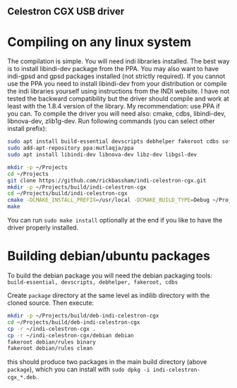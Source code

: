Celestron CGX USB driver
-------------------------------------

Compiling on any linux system
=============================

The compilation is simple. You will need indi libraries installed. The best way
is to install libindi-dev package from the PPA. You may also want to have
indi-gpsd and gpsd packages installed (not strictly required). If you cannot use
the PPA you need to install libindi-dev from your distribution or compile the
indi libraries yourself using instructions from the INDI website. I have not
tested the backward compatibility but the driver should compile and work at
least with the 1.8.4 version of the library. My recommendation: use PPA if you
can. To compile the driver you will need also: cmake, cdbs, libindi-dev,
libnova-dev, zlib1g-dev. Run following commands (you can select other install
prefix):

```sh
sudo apt install build-essential devscripts debhelper fakeroot cdbs software-properties-common cmake
sudo add-apt-repository ppa:mutlaqja/ppa
sudo apt install libindi-dev libnova-dev libz-dev libgsl-dev
```

```sh
mkdir -p ~/Projects
cd ~/Projects
git clone https://github.com/rickbassham/indi-celestron-cgx.git
mkdir -p ~/Projects/build/indi-celestron-cgx
cd ~/Projects/build/indi-celestron-cgx
cmake -DCMAKE_INSTALL_PREFIX=/usr/local -DCMAKE_BUILD_TYPE=Debug ~/Projects/indi-celestron-cgx
make
```
You can run `sudo make install` optionally at the end if you like to have the driver
properly installed.

Building debian/ubuntu packages
===============================

To build the debian package you will need the debian packaging tools:
`build-essential, devscripts, debhelper, fakeroot, cdbs`

Create `package` directory at the same level as indilib directory with the
cloned source. Then execute:

```sh
mkdir -p ~/Projects/build/deb-indi-celestron-cgx
cd ~/Projects/build/deb-indi-celestron-cgx
cp -r ~/indi-celestron-cgx .
cp -r ~/indi-celestron-cgx/debian debian
fakeroot debian/rules binary
fakeroot debian/rules clean
```
this should produce two packages in the main build directory (above `package`),
which you can install with `sudo dpkg -i indi-celestron-cgx_*.deb`.


